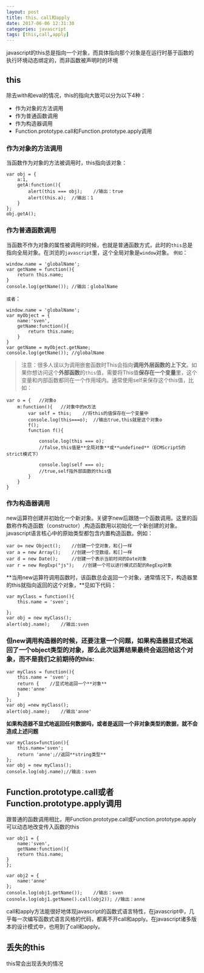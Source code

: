 ```yaml
---
layout: post
title: this、call和apply
date: 2017-06-06 12:31:30
categories: javascript
tags: [this,call,apply]
---
```


javascript的this总是指向一个对象，而具体指向那个对象是在运行时基于函数的执行环境动态绑定的，而非函数被声明时的环境
## this
除去with和eval的情况，this的指向大致可以分为以下4种：
- 作为对象的方法调用
- 作为普通函数调用
- 作为构造器调用
- Function.prototype.call和Function.prototype.apply调用

### 作为对象的方法调用

当函数作为对象的方法被调用时，this指向该对象：
```
var obj = {
	a:1,
	getA:function(){
		alert(this === obj);	//输出：true 
		alert(this.a); 	//输出：1
	}
};
obj.getA();
```
### 作为普通函数调用
当函数不作为对象的属性被调用的时候，也就是普通函数方式，此时的`this`总是指向全局对象。在浏览的`javascript`里，这个全局对象是`window`对象。
`例如`：
```
window.name = 'globalName';
var getName = function(){
	return this.name;
}
console.log(getName());	//输出：globalName
```


`或者`：
```
window.name = 'globalName';
var myObject = {
	name:'sven',
	getName:function(){
		return this.name;
	}
}
var getName = myObject.getName;
console.log(getName());	//globalName
```
>注意：很多人误以为调用嵌套函数时This会指向**调用外层函数的上下文**。如果你想访问这个**外部函数**的`this`值，需要将This值**保存在一个变量**里，这个变量和内部函数都同在一个作用域内。通常使用self来保存这个this值，比如：

	var o = {	//对象o
		m:function(){	//对象中的m方法
			var self = this;	//将this的值保存在一个变量中
			console.log(this===o);	//输出true,this就是这个对象o
			f();
			function f(){

				console.log(this === o);	
				//false,this值是**全局对象**或**undefined**（ECMScript5的strict模式下）

				console.log(self === o);	
				//true,self指外部函数的this值
			}
		}
	}

### 作为构造器调用



new运算符创建并初始化一个新对象。关键字new后跟随一个函数调用。这里的函数称作构造函数（constructor）,构造函数用以初始化一个新创建的对象。javascript语言核心中的原始类型都包含内置构造函数。例如：

```
var o= new Object();	//创建一个空对象，和{}一样
var a = new Array();	//创建一个空数组，和[]一样
var d = new Date();		//创建一个表示当前时间的Date对象
var r = new RegExp("js");	//创建一个可以进行模式匹配的RegExp对象
```

**当用new运算符调用函数时，该函数总会返回一个对象，通常情况下，构造器里的this就指向返回的这个对象，**见如下代码：

```
var myClass = function(){
	this.name = 'sven';

};
var obj = new myClass();
alert(obj.name);	//输出:sven
```

### 但new调用构造器的时候，还要注意一个问题，如果构造器**显式地**返回了一个object类型的对象，那么此次运算结果最终会返回给这个对象，而不是我们之前期待的this:

```
var myClass = function(){
	this.name = 'sven';
	return {	//显式地返回一个**对象**
	name:'anne'	
	}
};
var obj =new myClass();
alert(obj.name);	//输出'anne'
```

**如果构造器不显式地返回任何数据吗，或者是返回一个非对象类型的数据，就不会造成上述问题**


```
var myClass=function(){
	this.name='sven';
	return 'anne';//返回**string类型**
};
var obj = new myClass();
console.log(obj.name);//输出：sven
```

## Function.prototype.call或者Function.prototype.apply调用
跟普通的函数调用相比，用Function.prototype.call或Function.prototype.apply可以动态地改变传入函数的this


```
var obj1 = {
	name:'sven',
	getName:function(){
	return this.name;
}
};

var obj2 = {
	name:'anne'
};
console.log(obj1.getName());	//输出：sven
cosnole.log(obj1.getName().call(obj2));	//输出：anne
```
call和apply方法能很好地体现javascript的函数式语言特性，在javascript中，几乎每一次编写函数式语言风格的代码，都离不开call和apply。在javascript诸多版本的设计模式中，也用到了call和apply。
## 丢失的this
this常会出现丢失的情况

